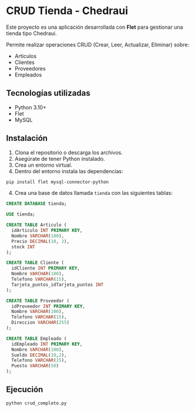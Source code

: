 # CRUD Tienda - Chedraui

Este proyecto es una aplicación desarrollada con **Flet** para gestionar una tienda tipo Chedraui.

Permite realizar operaciones CRUD (Crear, Leer, Actualizar, Eliminar) sobre:

- Artículos
- Clientes
- Proveedores
- Empleados

## Tecnologías utilizadas

- Python 3.10+
- Flet
- MySQL

## Instalación

1. Clona el repositorio o descarga los archivos.
2. Asegúrate de tener Python instalado.
3. Crea un entorno virtual.
4. Dentro del entorno instala las dependencias:

```bash
pip install flet mysql-connector-python
```

4. Crea una base de datos llamada `tienda` con las siguientes tablas:

```sql
CREATE DATABASE tienda;

USE tienda;

CREATE TABLE Articulo (
  idArticulo INT PRIMARY KEY,
  Nombre VARCHAR(100),
  Precio DECIMAL(10, 2),
  stock INT
);

CREATE TABLE Cliente (
  idCliente INT PRIMARY KEY,
  Nombre VARCHAR(100),
  Telefono VARCHAR(15),
  Tarjeta_puntos_idTarjeta_puntos INT
);

CREATE TABLE Proveedor (
  idProveedor INT PRIMARY KEY,
  Nombre VARCHAR(100),
  Telefono VARCHAR(15),
  Direccion VARCHAR(255)
);

CREATE TABLE Empleado (
  idEmpleado INT PRIMARY KEY,
  Nombre VARCHAR(100),
  Sueldo DECIMAL(10,2),
  Telefono VARCHAR(15),
  Puesto VARCHAR(50)
);
```

## Ejecución

```bash
python crud_completo.py
```
